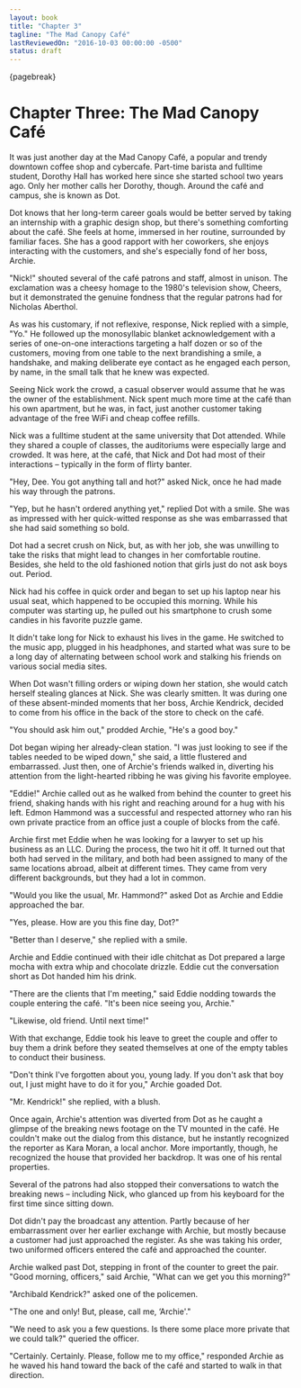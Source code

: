 ```yaml
---
layout: book
title: "Chapter 3"
tagline: "The Mad Canopy Café"
lastReviewedOn: "2016-10-03 00:00:00 -0500"
status: draft
---
```


{pagebreak}

# Chapter Three: The Mad Canopy Café

It was just another day at the Mad Canopy Café, a popular and trendy downtown coffee shop and cybercafe. Part-time barista and fulltime student, Dorothy Hall has worked here since she started school two years ago. Only her mother calls her Dorothy, though. Around the café and campus, she is known as Dot.

Dot knows that her long-term career goals would be better served by taking an internship with a graphic design shop, but there's something comforting about the café. She feels at home, immersed in her routine, surrounded by familiar faces. She has a good rapport with her coworkers, she enjoys interacting with the customers, and she's especially fond of her boss, Archie.

"Nick!" shouted several of the café patrons and staff, almost in unison. The exclamation was a cheesy homage to the 1980's television show, Cheers, but it demonstrated the genuine fondness that the regular patrons had for Nicholas Aberthol. 

As was his customary, if not reflexive, response, Nick replied with a simple, "Yo." He followed up the monosyllabic blanket acknowledgement with a series of one-on-one interactions targeting a half dozen or so of the customers, moving from one table to the next brandishing a smile, a handshake, and making deliberate eye contact as he engaged each person, by name, in the small talk that he knew was expected. 

Seeing Nick work the crowd, a casual observer would assume that he was the owner of the establishment. Nick spent much more time at the café than his own apartment, but he was, in fact, just another customer taking advantage of the free WiFi and cheap coffee refills. 

Nick was a fulltime student at the same university that Dot attended. While they shared a couple of classes, the auditoriums were especially large and crowded. It was here, at the café, that Nick and Dot had most of their interactions – typically in the form of flirty banter. 

"Hey, Dee. You got anything tall and hot?" asked Nick, once he had made his way through the patrons.

"Yep, but he hasn't ordered anything yet," replied Dot with a smile. She was as impressed with her quick-witted response as she was embarrassed that she had said something so bold.

Dot had a secret crush on Nick, but, as with her job, she was unwilling to take the risks that might lead to changes in her comfortable routine. Besides, she held to the old fashioned notion that girls just do not ask boys out. Period.

Nick had his coffee in quick order and began to set up his laptop near his usual seat, which happened to be occupied this morning. While his computer was starting up, he pulled out his smartphone to crush some candies in his favorite puzzle game. 

It didn't take long for Nick to exhaust his lives in the game. He switched to the music app, plugged in his headphones, and started what was sure to be a long day of alternating between school work and stalking his friends on various social media sites.

When Dot wasn't filling orders or wiping down her station, she would catch herself stealing glances at Nick. She was clearly smitten. It was during one of these absent-minded moments that her boss, Archie Kendrick, decided to come from his office in the back of the store to check on the café. 

"You should ask him out," prodded Archie, "He's a good boy."

Dot began wiping her already-clean station. "I was just looking to see if the tables needed to be wiped down," she said, a little flustered and embarrassed. Just then, one of Archie's friends walked in, diverting his attention from the light-hearted ribbing he was giving his favorite employee.

"Eddie!" Archie called out as he walked from behind the counter to greet his friend, shaking hands with his right and reaching around for a hug with his left. Edmon Hammond was a successful and respected attorney who ran his own private practice from an office just a couple of blocks from the café.

Archie first met Eddie when he was looking for a lawyer to set up his business as an LLC. During the process, the two hit it off. It turned out that both had served in the military, and both had been assigned to many of the same locations abroad, albeit at different times. They came from very different backgrounds, but they had a lot in common.

"Would you like the usual, Mr. Hammond?" asked Dot as Archie and Eddie approached the bar.

"Yes, please. How are you this fine day, Dot?"

"Better than I deserve," she replied with a smile.

Archie and Eddie continued with their idle chitchat as Dot prepared a large mocha with extra whip and chocolate drizzle. Eddie cut the conversation short as Dot handed him his drink. 

"There are the clients that I'm meeting," said Eddie nodding towards the couple entering the café. "It's been nice seeing you, Archie."

"Likewise, old friend. Until next time!"

With that exchange, Eddie took his leave to greet the couple and offer to buy them a drink before they seated themselves at one of the empty tables to conduct their business. 

"Don't think I've forgotten about you, young lady. If you don't ask that boy out, I just might have to do it for you," Archie goaded Dot.

"Mr. Kendrick!" she replied, with a blush.

Once again, Archie's attention was diverted from Dot as he caught a glimpse of the breaking news footage on the TV mounted in the café. He couldn't make out the dialog from this distance, but he instantly recognized the reporter as Kara Moran, a local anchor. More importantly, though, he recognized the house that provided her backdrop. It was one of his rental properties.

Several of the patrons had also stopped their conversations to watch the breaking news – including Nick, who glanced up from his keyboard for the first time since sitting down.

Dot didn't pay the broadcast any attention. Partly because of her embarrassment over her earlier exchange with Archie, but mostly because a customer had just approached the register. As she was taking his order, two uniformed officers entered the café and approached the counter.

Archie walked past Dot, stepping in front of the counter to greet the pair. "Good morning, officers," said Archie, "What can we get you this morning?"

"Archibald Kendrick?" asked one of the policemen.

"The one and only! But, please, call me, ‘Archie'."

"We need to ask you a few questions. Is there some place more private that we could talk?" queried the officer.

"Certainly. Certainly. Please, follow me to my office," responded Archie as he waved his hand toward the back of the café and started to walk in that direction.
